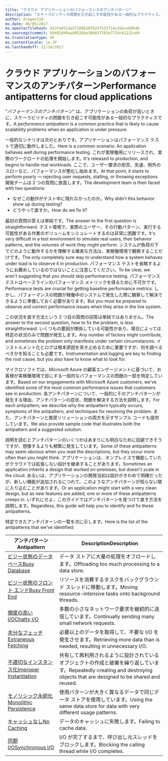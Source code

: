 ```yaml
---
title: "クラウド アプリケーションのパフォーマンスのアンチパターン"
description: "スケーラビリティの問題を引き起こす可能性がある一般的なプラクティス。"
author: dragon119
ms.date: 06/05/2017
ms.openlocfilehash: 423fe6533e57268610f625f523714cd1bce89546
ms.sourcegitcommit: b0482d49aab0526be386837702e7724c61232c60
ms.translationtype: HT
ms.contentlocale: ja-JP
ms.lasthandoff: 11/14/2017
---
```

# <a name="performance-antipatterns-for-cloud-applications"></a><span data-ttu-id="78d36-103">クラウド アプリケーションのパフォーマンスのアンチパターン</span><span class="sxs-lookup"><span data-stu-id="78d36-103">Performance antipatterns for cloud applications</span></span>

<span data-ttu-id="78d36-104">"*パフォーマンスのアンチパターン*" は、アプリケーションの負荷が高いときに、スケーラビリティの問題を引き起こす可能性がある一般的なプラクティスです。</span><span class="sxs-lookup"><span data-stu-id="78d36-104">A *performance antipattern* is a common practice that is likely to cause scalability problems when an application is under pressure.</span></span> 

<span data-ttu-id="78d36-105">一般的なシナリオは次のとおりです。アプリケーションはパフォーマンス テストで適切に動作しました。</span><span class="sxs-lookup"><span data-stu-id="78d36-105">Here is a common scenario: An application behaves well during performance testing.</span></span> <span data-ttu-id="78d36-106">これが実稼働用にリリースされ、実際のワークロードの処理を開始します。</span><span class="sxs-lookup"><span data-stu-id="78d36-106">It's released to production, and begins to handle real workloads.</span></span> <span data-ttu-id="78d36-107">ここで、ユーザー要求の拒否、失速、例外のスローなど、パフォーマンスが悪化し始めます。</span><span class="sxs-lookup"><span data-stu-id="78d36-107">At that point, it starts to perform poorly &mdash; rejecting user requests, stalling, or throwing exceptions.</span></span> <span data-ttu-id="78d36-108">開発チームは 2 つの質問に直面します。</span><span class="sxs-lookup"><span data-stu-id="78d36-108">The development team is then faced with two questions:</span></span>

- <span data-ttu-id="78d36-109">なぜこの動作がテスト中に現れなかったのか。</span><span class="sxs-lookup"><span data-stu-id="78d36-109">Why didn't this behavior show up during testing?</span></span>
- <span data-ttu-id="78d36-110">どうやって直すか。</span><span class="sxs-lookup"><span data-stu-id="78d36-110">How do we fix it?</span></span>

<span data-ttu-id="78d36-111">最初の質問の答えは単純です。</span><span class="sxs-lookup"><span data-stu-id="78d36-111">The answer to the first question is straightforward.</span></span> <span data-ttu-id="78d36-112">テスト環境で、実際のユーザー、その行動パターン、実行する可能性がある作業のボリュームをシミュレートするのは非常に困難です。</span><span class="sxs-lookup"><span data-stu-id="78d36-112">It's very difficult in a test environment to simulate real users, their behavior patterns, and the volumes of work they might perform.</span></span> <span data-ttu-id="78d36-113">システムが負荷の下でどのように動作するかを理解する確実な方法は、実稼働環境で観察することだけです。</span><span class="sxs-lookup"><span data-stu-id="78d36-113">The only completely sure way to understand how a system behaves under load is to observe it in production.</span></span> <span data-ttu-id="78d36-114">パフォーマンス テストを省略するようにお薦めしているのではないことに注意してください。</span><span class="sxs-lookup"><span data-stu-id="78d36-114">To be clear, we aren't suggesting that you should skip performance testing.</span></span> <span data-ttu-id="78d36-115">パフォーマンス テストはベースラインのパフォーマンス メトリックを得るために不可欠です。</span><span class="sxs-lookup"><span data-stu-id="78d36-115">Performance tests are crucial for getting baseline performance metrics.</span></span> <span data-ttu-id="78d36-116">しかし、パフォーマンスの問題が稼働中のシステムで発生した際に観察して解決できるように準備しておく必要があります。</span><span class="sxs-lookup"><span data-stu-id="78d36-116">But you must be prepared to observe and correct performance issues when they arise in the live system.</span></span>

<span data-ttu-id="78d36-117">この状況を直す方法という 2 つ目の質問の回答は単純ではありません。</span><span class="sxs-lookup"><span data-stu-id="78d36-117">The answer to the second question, how to fix the problem, is less straightforward.</span></span> <span data-ttu-id="78d36-118">いくつもの要因が関係している可能性があり、場合によっては特定の状況のみで問題が発生します。</span><span class="sxs-lookup"><span data-stu-id="78d36-118">Any number of factors might contribute, and sometimes the problem only manifests under certain circumstances.</span></span> <span data-ttu-id="78d36-119">インストルメント化とログは根本原因を突き止めるために重要ですが、何を調べるべきかを知ることも必要です。</span><span class="sxs-lookup"><span data-stu-id="78d36-119">Instrumentation and logging are key to finding the root cause, but you also have to know what to look for.</span></span> 

<span data-ttu-id="78d36-120">マイクロソフトでは、Microsoft Azure の顧客エンゲージメントに基づいて、お客様が実稼働環境で目にする一般的なパフォーマンスの問題の一部を特定しています。</span><span class="sxs-lookup"><span data-stu-id="78d36-120">Based on our engagements with Microsoft Azure customers, we've identified some of the most common performance issues that customers see in production.</span></span> <span data-ttu-id="78d36-121">各アンチパターンについて、一般的にそのアンチパターンが発生する理由、アンチパターンの症状、問題を解決する方法を説明します。</span><span class="sxs-lookup"><span data-stu-id="78d36-121">For each antipattern, we describe why the antipattern typically occurs, symptoms of the antipattern, and techniques for resolving the problem.</span></span> <span data-ttu-id="78d36-122">また、アンチパターンと推奨ソリューションの両方を示すサンプル コードも提供しています。</span><span class="sxs-lookup"><span data-stu-id="78d36-122">We also provide sample code that illustrates both the antipattern and a suggested solution.</span></span> 

<span data-ttu-id="78d36-123">説明を読むとアンチパターンのいくつかはあまりにも明白なために回避できそうですが、想像するよりも頻繁に発生しています。</span><span class="sxs-lookup"><span data-stu-id="78d36-123">Some of these antipatterns may seem obvious when you read the descriptions, but they occur more often than you might think.</span></span> <span data-ttu-id="78d36-124">アプリケーションは、オンプレミスで機能していたがクラウドでは拡張しない設計を継承することがあります。</span><span class="sxs-lookup"><span data-stu-id="78d36-124">Sometimes an application inherits a design that worked on-premises, but doesn't scale in the cloud.</span></span> <span data-ttu-id="78d36-125">あるいは、アプリケーションの開発当初は設計がきわめて明確だったが、新しい機能が追加されるにつれて、このようなアンチパターンが知らない間に入り込むことがあります。</span><span class="sxs-lookup"><span data-stu-id="78d36-125">Or an application might start with a very clean design, but as new features are added, one or more of these antipatterns creeps in.</span></span> <span data-ttu-id="78d36-126">いずれにせよ、このガイドではアンチパターンを見つけて直す方法を説明します。</span><span class="sxs-lookup"><span data-stu-id="78d36-126">Regardless, this guide will help you to identify and fix these antipatterns.</span></span>

<span data-ttu-id="78d36-127">特定できたアンチパターンの一覧を次に示します。</span><span class="sxs-lookup"><span data-stu-id="78d36-127">Here is the list of the antipatterns that we've identified:</span></span> 

| <span data-ttu-id="78d36-128">アンチパターン</span><span class="sxs-lookup"><span data-stu-id="78d36-128">Antipattern</span></span> | <span data-ttu-id="78d36-129">Description</span><span class="sxs-lookup"><span data-stu-id="78d36-129">Description</span></span> |
|-------------|-------------|
| <span data-ttu-id="78d36-130">[ビジー状態のデータベース][BusyDatabase]</span><span class="sxs-lookup"><span data-stu-id="78d36-130">[Busy Database][BusyDatabase]</span></span> | <span data-ttu-id="78d36-131">データ ストアに大量の処理をオフロードします。</span><span class="sxs-lookup"><span data-stu-id="78d36-131">Offloading too much processing to a data store.</span></span> |
| <span data-ttu-id="78d36-132">[ビジー状態のフロント エンド][BusyFrontEnd]</span><span class="sxs-lookup"><span data-stu-id="78d36-132">[Busy Front End][BusyFrontEnd]</span></span> | <span data-ttu-id="78d36-133">リソースを消費するタスクをバックグラウンド スレッドに移動します。</span><span class="sxs-lookup"><span data-stu-id="78d36-133">Moving resource-intensive tasks onto background threads.</span></span> |
| <span data-ttu-id="78d36-134">[頻度の高い I/O][ChattyIO]</span><span class="sxs-lookup"><span data-stu-id="78d36-134">[Chatty I/O][ChattyIO]</span></span> | <span data-ttu-id="78d36-135">多数の小さなネットワーク要求を継続的に送信しています。</span><span class="sxs-lookup"><span data-stu-id="78d36-135">Continually sending many small network requests.</span></span> |
| <span data-ttu-id="78d36-136">[余分なフェッチ][ExtraneousFetching]</span><span class="sxs-lookup"><span data-stu-id="78d36-136">[Extraneous Fetching][ExtraneousFetching]</span></span> | <span data-ttu-id="78d36-137">必要以上のデータを取得して、不要な I/O を発生させます。</span><span class="sxs-lookup"><span data-stu-id="78d36-137">Retrieving more data than is needed, resulting in unnecessary I/O.</span></span> |
| <span data-ttu-id="78d36-138">[不適切なインスタンス化][ImproperInstantiation]</span><span class="sxs-lookup"><span data-stu-id="78d36-138">[Improper Instantiation][ImproperInstantiation]</span></span> | <span data-ttu-id="78d36-139">共有して再利用されるように設計されているオブジェクトの作成と破棄を繰り返しています。</span><span class="sxs-lookup"><span data-stu-id="78d36-139">Repeatedly creating and destroying objects that are designed to be shared and reused.</span></span> |
| <span data-ttu-id="78d36-140">[モノリシック永続化][MonolithicPersistence]</span><span class="sxs-lookup"><span data-stu-id="78d36-140">[Monolithic Persistence][MonolithicPersistence]</span></span> | <span data-ttu-id="78d36-141">使用パターンが大きく異なるデータで同じデータ ストアを使用しています。</span><span class="sxs-lookup"><span data-stu-id="78d36-141">Using the same data store for data with very different usage patterns.</span></span> |
| <span data-ttu-id="78d36-142">[キャッシュなし][NoCaching]</span><span class="sxs-lookup"><span data-stu-id="78d36-142">[No Caching][NoCaching]</span></span> | <span data-ttu-id="78d36-143">データのキャッシュに失敗します。</span><span class="sxs-lookup"><span data-stu-id="78d36-143">Failing to cache data.</span></span> |
| <span data-ttu-id="78d36-144">[同期 I/O][SynchronousIO]</span><span class="sxs-lookup"><span data-stu-id="78d36-144">[Synchronous I/O][SynchronousIO]</span></span> | <span data-ttu-id="78d36-145">I/O が完了するまで、呼び出し元スレッドをブロックします。</span><span class="sxs-lookup"><span data-stu-id="78d36-145">Blocking the calling thread while I/O completes.</span></span> | 

[BusyDatabase]: ./busy-database/index.md
[BusyFrontEnd]: ./busy-front-end/index.md
[ChattyIO]: ./chatty-io/index.md
[ExtraneousFetching]: ./extraneous-fetching/index.md
[ImproperInstantiation]: ./improper-instantiation/index.md
[MonolithicPersistence]: ./monolithic-persistence/index.md
[NoCaching]: ./no-caching/index.md
[SynchronousIO]: ./synchronous-io/index.md